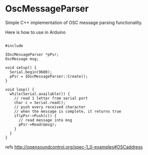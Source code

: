 OscMessageParser
================

Simple C++ implementation of OSC message parsing functionality.

Here is how to use in Arduino
<pre><code>
#include <IOscMessageParser.h>

IOscMessageParser *pPsr;
OscMessage msg;

void setup() {
  Serial.begin(9600);
  pPsr = IOscMessageParser::Create();
}

void loop() {
  while(Serial.available()) {
    // read 1 letter from serial port
    char c = Serial.read();
    // push every received character
    // when the message is complete, it returns true
    if(pPsr->Push(c)) {
      // read message into msg
      pPsr->Read(&msg);
    }
  }
}
</code></pre>

refs
http://opensoundcontrol.org/spec-1_0-examples#OSCaddress
